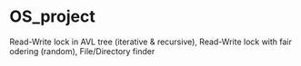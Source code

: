 # OS_project
Read-Write lock in AVL tree (iterative &amp; recursive), Read-Write lock with fair odering (random), File/Directory finder
